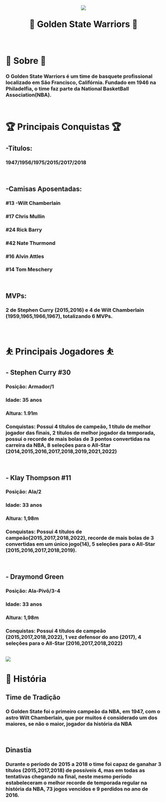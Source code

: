 <h1 align= "center">
<img src="https://a.espncdn.com/combiner/i?img=/i/teamlogos/nba/500/gs.png">

🏀 Golden State Warriors 🏀
</h1>

<br>

# 📖 Sobre 📖

### O Golden State Warriors é um time de basquete profissional localizado em São Francisco, Califórnia. Fundado em 1946 na Philadelfia, o time faz parte da National BasketBall Association(NBA).

<br>

# 🏆 Principais Conquistas 🏆

## -Títulos:

 ### 1947/1956/1975/2015/2017/2018

<br>

## -Camisas Aposentadas:

### #13 -Wilt Chamberlain

### #17 Chris Mullin

### #24 Rick Barry

### #42 Nate Thurmond

### #16 Alvin Attles

### #14 Tom Meschery

<br>

## MVPs:

### 2 de Stephen Curry (2015,2016) e 4 de Wilt Chamberlain (1959,1965,1966,1967), totalizando 6 MVPs.

<br>

# ⛹️ Principais Jogadores ⛹️

## - Stephen Curry #30

### Posição: Armador/1

### Idade: 35 anos

### Altura: 1.91m

### Conquistas: Possui 4 títulos de campeão, 1 título de melhor jogador das finais, 2 títulos de melhor jogador da temporada, possui o recorde de mais bolas de 3 pontos convertidas na carreira da NBA, 8 seleções para o All-Star (2014,2015,2016,2017,2018,2019,2021,2022)

<br>

## - Klay Thompson #11

### Posição: Ala/2

### Idade: 33 anos

### Altura: 1,98m

### Conquistas: Possui 4 títulos de campeão(2015,2017,2018,2022), recorde de mais bolas de 3 convertidas em um único jogo(14), 5 seleções para o All-Star (2015,2016,2017,2018,2019).

<br>

## - Draymond Green

### Posição: Ala-Pivô/3-4

### Idade: 33 anos

### Altura: 1,98m

### Conquistas: Possui 4 títulos de campeão (2015,2017,2018,2022), 1 vez defensor do ano (2017), 4 seleções para o All-Star (2016,2017,2018,2022)

<br>

<img src="https://pbs.twimg.com/media/FWDfaw-VEAE-zTl.jpg">

<br>

# 📕 História

## Time de Tradição

### O Golden State foi o primeiro campeão da NBA, em 1947, com o astro Wilt Chamberlain, que por muitos é considerado um dos maiores, se não o maior, jogador da história da NBA

<br>

## Dinastia

### Durante o período de 2015 a 2018 o time foi capaz de ganahar 3 títulos (2015,2017,2018) de possíveis 4, mas em todas as tentativas chegando na final, neste mesmo período estabeleceram o melhor recorde de temporada regular na história da NBA, 73 jogos vencidos e 9 perdidos no ano de 2016.






